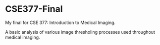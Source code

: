 # CSE377-Final

My final for CSE 377: Introduction to Medical Imaging.

A basic analysis of various image thresholing processes used throughout medical imaging.
